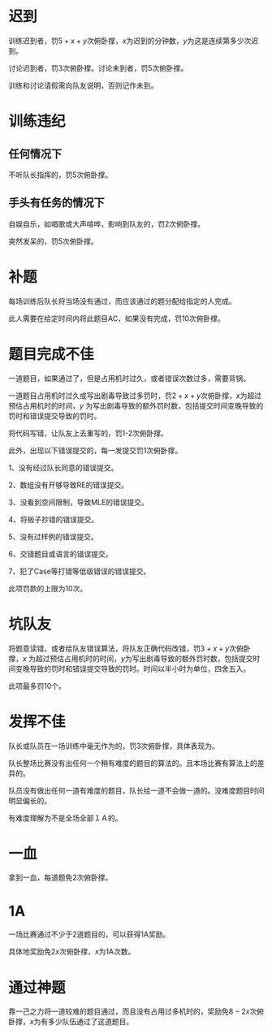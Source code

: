 # 迟到

训练迟到者，罚$5+x+y$次俯卧撑，$x$为迟到的分钟数，$y$为这是连续第多少次迟到。

讨论迟到者，罚$3$次俯卧撑。讨论未到者，罚$5$次俯卧撑。

训练和讨论请假需向队友说明，否则记作未到。

# 训练违纪

## 任何情况下

不听队长指挥的，罚$5$次俯卧撑。

## 手头有任务的情况下

自娱自乐，如唱歌或大声喧哗，影响到队友的，罚$2$次俯卧撑。

突然发呆的，罚$5$次俯卧撑。

# 补题

每场训练后队长将当场没有通过，而应该通过的题分配给指定的人完成。

此人需要在给定时间内将此题目AC，如果没有完成，罚$10$次俯卧撑。


# 题目完成不佳

一道题目，如果通过了，但是占用机时过久，或者错误次数过多，需要背锅。

一道题目占用机时过久或写出剧毒导致过多罚时，罚$2+x+y$次俯卧撑，$x$为超过预估占用机时的时间，$y$ 为写出剧毒导致的额外罚时数，包括提交时间变晚导致的罚时和错误提交导致的罚时。

将代码写错，让队友上去重写的，罚$1$-$2$次俯卧撑。

此外，出现以下错误提交的，每一发提交罚$1$次俯卧撑。

1、没有经过队长同意的错误提交。

2、数组没有开够导致RE的错误提交。

3、没看到空间限制，导致MLE的错误提交。

4、将板子抄错的错误提交。

5、没有过样例的错误提交。

6、交错题目或语言的错误提交。

7、犯了Case等打错等低级错误的错误提交。

此项罚款的上限为$10$次。

# 坑队友

将题意读错，或者给队友错误算法，将队友正确代码改错，罚$3+x+y$次俯卧撑，$x$ 为超过预估占用机时的时间，$y$为写出剧毒导致的额外罚时数，包括提交时间变晚导致的罚时和错误提交导致的罚时。时间以半小时为单位，四舍五入。

此项最多罚10个。

# 发挥不佳

队长或队员在一场训练中毫无作为的，罚$3$次俯卧撑，具体表现为。

队长整场比赛没有出任何一个稍有难度的题目的算法的。且本场比赛有算法上的差异的。

队员没有做出任何一道有难度的题目，队长给一道不会做一道的。没难度题目时间明显偏长的。

有难度理解为不是全场全部１Ａ的。

# 一血

拿到一血，每道题免$2$次俯卧撑。

# 1A

一场比赛通过不少于$2$道题目的，可以获得1A奖励。

具体地奖励免$2x$次俯卧撑，$x$为1A次数。

# 通过神题

靠一己之力将一道较难的题目通过，而且没有占用过多机时的，奖励免$8-2x$次俯卧撑，$x$为有多少队伍通过了这道题目。
